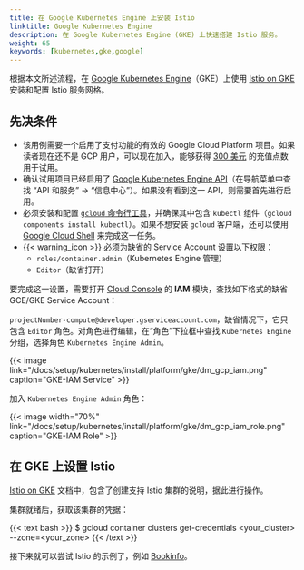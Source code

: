 ```yaml
---
title: 在 Google Kubernetes Engine 上安装 Istio
linktitle: Google Kubernetes Engine
description: 在 Google Kubernetes Engine (GKE) 上快速搭建 Istio 服务。
weight: 65
keywords: [kubernetes,gke,google]
---
```


根据本文所述流程，在 [Google Kubernetes Engine](https://cloud.google.com/kubernetes-engine/)（GKE）上使用 [Istio on GKE](https://cloud.google.com/istio/docs/istio-on-gke/overview) 安装和配置 Istio 服务网格。

## 先决条件

- 该用例需要一个启用了支付功能的有效的 Google Cloud Platform 项目。如果读者现在还不是 GCP 用户，可以现在加入，能够获得 [300 美元](https://cloud.google.com/free/) 的充值点数用于试用。
- 确认试用项目已经启用了 [Google Kubernetes Engine API](https://console.cloud.google.com/apis/library/container.googleapis.com/)（在导航菜单中查找 “API 和服务” -> “信息中心”）。如果没有看到这一 API，则需要首先进行启用。
- 必须安装和配置 [`gcloud` 命令行工具](https://cloud.google.com/sdk/docs/)，并确保其中包含 `kubectl` 组件（`gcloud components install kubectl`）。如果不想安装 `gcloud` 客户端，还可以使用 [Google Cloud Shell](https://cloud.google.com/shell/docs/) 来完成这一任务。
- {{< warning_icon >}} 必须为缺省的 Service Account 设置以下权限：
    - `roles/container.admin`（Kubernetes Engine 管理）
    - `Editor`（缺省打开）

要完成这一设置，需要打开 [Cloud Console](https://console.cloud.google.com/iam-admin/iam/project) 的 **IAM** 模块，查找如下格式的缺省 GCE/GKE Service Account：

`projectNumber-compute@developer.gserviceaccount.com`，缺省情况下，它只包含 `Editor` 角色。对角色进行编辑，在“角色”下拉框中查找 `Kubernetes Engine` 分组，选择角色 `Kubernetes Engine Admin`。

{{< image link="/docs/setup/kubernetes/install/platform/gke/dm_gcp_iam.png" caption="GKE-IAM Service" >}}

加入 `Kubernetes Engine Admin` 角色：

{{< image width="70%" link="/docs/setup/kubernetes/install/platform/gke/dm_gcp_iam_role.png" caption="GKE-IAM Role" >}}

## 在 GKE 上设置 Istio

[Istio on GKE](https://cloud.google.com/istio/docs/istio-on-gke/overview) 文档中，包含了创建支持 Istio 集群的说明，据此进行操作。

集群就绪后，获取该集群的凭据：

{{< text bash >}}
$ gcloud container clusters get-credentials <your_cluster> --zone=<your_zone>
{{< /text >}}

接下来就可以尝试 Istio 的示例了，例如 [Bookinfo](/zh/docs/examples/bookinfo/)。
